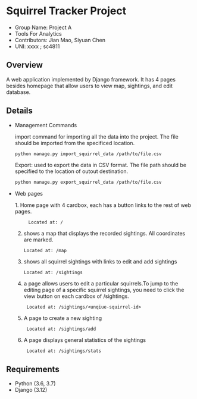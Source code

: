 # Squirrel Tracker Project

<ul>
  <li> Group Name: Project A </li>
  <li> Tools For Analytics </li>
  <li> Contributors: Jian Mao, Siyuan Chen</li>
  <li> UNI: xxxx ; sc4811 </li>
</ul>

## Overview
<p> A web application implemented by Django framework. It has 4 pages besides homepage that allow users to view map, sightings, and edit database.
</p>

## Details
<ul>
  <li> Management Commands </li>
    <p> import command for importing all the data into the project. The file should be imported from the specificed location. 

  ```sh
  python manage.py import_squirrel_data /path/to/file.csv
  ```

  Export: used to export the data in CSV format. The file path should be specified to the location of outout destination. 

   ```sh
  python manage.py export_squirrel_data /path/to/file.csv
   ```
   </p>
  <li> Web pages </li>
    <p>
  1. Home page with 4 cardbox, each has a button links to the rest of web pages.  

         Located at: /
    
  2. shows a map that displays the recorded sightings. All coordinates are marked. 

         Located at: /map

  3. shows all squirrel sightings with links to edit and add sightings

         Located at: /sightings

  4. a page allows users to edit a particular squirrels.To jump to the editing page of a specific squirrel sightings,
     you need to click the view button on each cardbox of /sightings.

          Located at: /sightings/<unqiue-squirrel-id>

  5. A page to create a new sighting

          Located at: /sightings/add

  6. A page displays general statistics of the sightings

          Located at: /sightings/stats

 </p>
</ul>


## Requirements
<ul>
  <li> Python (3.6, 3.7) </li>
  <li> Django (3.12) </li>
</ul>


